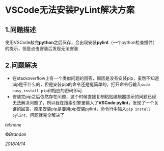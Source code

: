 VSCode无法安装PyLint解决方案
==
1.问题描述
--
使用VSCode敲完**python**之后保存，会出现安装**pylint**（一个python检查插件）的提示，但是点击安装后发现无法安装

2.问题解决
---

* 在stackoverflow上有一个类似问题的回答，原因是没有安装pip，虽然不知道pip是干什么的，但是安装pip的命令还是挺简单的，打开命令行输入`sudo easy_install pip`和相应的密码即可
* 安装完pip之后依然存在问题，这个时候直接复制粘贴编辑器提示的问题已经无法解决问题了，所以我在搜索引擎里输入了**VSCode pylint**，发现了一个关键的回答，原来安装pip是要用pip安装pylint，命令行中输入`pip install pylint`，问题就完全解决了

*tel:none*

&copy;*Brandon*

*2018/4/14*
